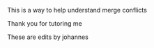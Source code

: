 This is a way to help understand merge conflicts

Thank you for tutoring me

These are edits by johannes
